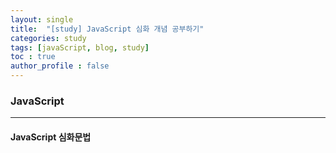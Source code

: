 ```yaml
---
layout: single
title:  "[study] JavaScript 심화 개념 공부하기"
categories: study
tags: [javaScript, blog, study] 
toc : true
author_profile : false 
---
```


### JavaScript
***

#### JavaScript 심화문법

